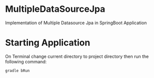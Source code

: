 # MultipleDataSourceJpa
Implementation of Multiple Datasource Jpa in SpringBoot Application

# Starting Application
On Terminal change current directory to project directory then run the following command:
```bash
gradle bRun
```